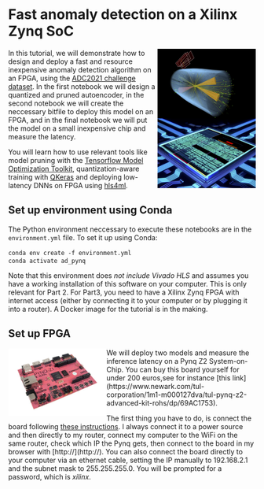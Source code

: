 # Fast anomaly detection on a Xilinx Zynq SoC

<img src="images/front.png" alt="The ADC2021 Challenge" width="200" img align="right"/>

In this tutorial, we will demonstrate how to design and deploy a fast and resource inexpensive anomaly detection algorithm on an FPGA, using the [ADC2021 challenge dataset](https://mpp-hep.github.io/ADC2021/).
In the first notebook we will design a quantized and pruned autoencoder, in the second notebook we will create the neccessary bitfile to deploy this model on an FPGA, and in the final notebook we will put the model on a small inexpensive chip and measure the latency.

You will learn how to use relevant tools like model pruning with the [Tensorflow Model Optimization Toolkit](https://www.tensorflow.org/model_optimization), quantization-aware training with [QKeras](https://github.com/google/qkeras) and deploying low-latency DNNs on FPGA using [hls4ml](https://fastmachinelearning.org/hls4ml/).





## Set up environment using Conda
The Python environment neccessary to execute these notebooks are in the `environment.yml` file. To set it up using Conda:
```
conda env create -f environment.yml
conda activate ad_pynq
```

Note that this environment does *not include Vivado HLS* and assumes you have a working installation of this software on your computer. This is only relevant for Part 2. For Part3, you need to have a Xilinx Zynq FPGA with internet access (either by connecting it to your computer or by plugging it into a router).
A Docker image for the tutorial is in the making.

## Set up FPGA
<img src="images/pynq.png" alt="pynq" width="200" img align="left"/>
We will deploy two models and measure the inference latency on a Pynq Z2 System-on-Chip. You can buy this board yourself for under 200 euros,see for instance [this link](https://www.newark.com/tul-corporation/1m1-m000127dva/tul-pynq-z2-advanced-kit-rohs/dp/69AC1753).


The first thing you have to do, is connect the board following [these instructions](https://pynq.readthedocs.io/en/latest/getting_started/pynq_z2_setup.html). I always connect it to a power source and then directly to my router, connect my computer to the WiFi on the same router, check which IP the Pynq gets, then connect to the board in my browser with [http://<board IP address>](http://<board IP address>). You can also connect the board directly to your computer via an ethernet cable, setting the IP manually to 192.168.2.1 and the subnet mask to 255.255.255.0. You will be prompted for a password, which is *xilinx*.

  
